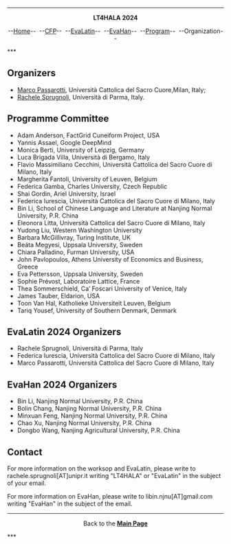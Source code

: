 ***
<p style="text-align: center;"><b>LT4HALA 2024</b></p>
<p style="text-align: center;">--<a href="index">Home</a>--&nbsp;&nbsp;--<a href="CFP">CFP</a>--&nbsp;&nbsp;--<a href="EvaLatin">EvaLatin</a>--&nbsp;&nbsp;--<a href="EvaHan">EvaHan</a>--&nbsp;&nbsp;--<a href="Program">Program</a>--&nbsp;&nbsp;--Organization--</p>
***

## Organizers
- [Marco Passarotti](https://docenti.unicatt.it/ppd2/en/#/en/docenti/14144/marco-carlo-passarotti/profilo), Università Cattolica del Sacro Cuore,Milan, Italy;
- [Rachele Sprugnoli](https://personale.unipr.it/en/ugovdocenti/person/236480), Università di Parma, Italy.


## Programme Committee
- Adam Anderson, FactGrid Cuneiform Project, USA
- Yannis Assael, Google DeepMind
- Monica Berti, University of Leipzig, Germany
- Luca Brigada Villa, Università di Bergamo, Italy
- Flavio Massimiliano Cecchini, Università Cattolica del Sacro Cuore di Milano, Italy 
- Margherita Fantoli, University of Leuven, Belgium
- Federica Gamba, Charles University, Czech Republic
- Shai Gordin, Ariel University, Israel
- Federica Iurescia, Università Cattolica del Sacro Cuore di Milano, Italy
- Bin Li, School of Chinese Language and Literature at Nanjing Normal University, P.R. China
- Eleonora Litta, Università Cattolica del Sacro Cuore di Milano, Italy
- Yudong Liu, Western Washington University
- Barbara McGillivray, Turing Institute, UK
- Beáta  Megyesi, Uppsala University, Sweden
- Chiara Palladino, Furman University, USA
- John Pavlopoulos, Athens University of Economics and Business, Greece
- Eva Pettersson, Uppsala University, Sweden
- Sophie Prévost, Laboratoire Lattice, France
- Thea Sommerschield, Ca’ Foscari University of Venice, Italy
- James Tauber, Eldarion, USA
- Toon Van Hal, Katholieke Universiteit Leuven, Belgium
- Tariq Yousef, University of Southern Denmark, Denmark

## EvaLatin 2024 Organizers
- Rachele Sprugnoli, Università di Parma, Italy
- Federica Iurescia, Università Cattolica del Sacro Cuore di Milano, Italy
- Marco Passarotti, Università Cattolica del Sacro Cuore di Milano, Italy

## EvaHan 2024 Organizers
- Bin Li, Nanjing Normal University, P.R. China
- Bolin Chang, Nanjing Normal University, P.R. China
- Minxuan Feng, Nanjing Normal University, P.R. China
- Chao Xu, Nanjing Normal University, P.R. China
- Dongbo Wang, Nanjing Agricultural University, P.R. China


## Contact
For more information on the worksop and EvaLatin, please write to rachele.sprugnoli[AT]unipr.it writing "LT4HALA" or "EvaLatin" in the subject of your email.

For more information on EvaHan, please write to libin.njnu[AT]gmail.com writing "EvaHan" in the subject of the email.

***
<p style="text-align: center;">Back to the <a href="https://circse.github.io/LT4HALA/"><b>Main Page</b></a></p>
***




